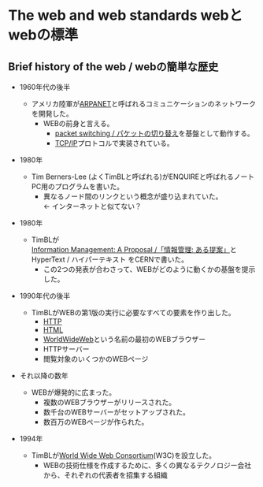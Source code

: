 # The web and web standards webとwebの標準

## Brief history of the web / webの簡単な歴史

- 1960年代の後半
  - アメリカ陸軍が[ARPANET](https://developer.mozilla.org/en-US/docs/Glossary/Arpanet)と呼ばれるコミュニケーションのネットワークを開発した。
    - WEBの前身と言える。
      - [packet switching / パケットの切り替え](https://en.wikipedia.org/wiki/Packet_switching)を基盤として動作する。
      - [TCP/IP](https://en.wikipedia.org/wiki/Internet_protocol_suite)プロトコルで実装されている。

- 1980年
  - Tim Berners-Lee (よくTimBLと呼ばれる)がENQUIREと呼ばれるノートPC用のプログラムを書いた。
    - 異なるノード間のリンクという概念が盛り込まれていた。  
← インターネットと似てない？

- 1980年
  - TimBLが[Information Management: A Proposal /「情報管理: ある提案」](https://www.w3.org/History/1989/proposal.html)とHyperText / ハイパーテキスト をCERNで書いた。
    - この2つの発表が合わさって、WEBがどのように動くかの基盤を提示した。

- 1990年代の後半
  - TimBLがWEBの第1版の実行に必要なすべての要素を作り出した。
    - [HTTP](https://developer.mozilla.org/en-US/docs/Web/HTTP)
    - [HTML](https://developer.mozilla.org/en-US/docs/Web/HTML)
    - [WorldWideWeb](https://en.wikipedia.org/wiki/WorldWideWeb)という名前の最初のWEBブラウザー
    - HTTPサーバー
    - 閲覧対象のいくつかのWEBページ

- それ以降の数年
  - WEBが爆発的に広まった。
    - 複数のWEBブラウザーがリリースされた。
    - 数千台のWEBサーバーがセットアップされた。
    - 数百万のWEBページが作られた。

- 1994年
  - TimBLが[World Wide Web Consortium](https://en.wikipedia.org/wiki/World_Wide_Web_Consortium)(W3C)を設立した。
    - WEBの技術仕様を作成するために、多くの異なるテクノロジー会社から、それぞれの代表者を招集する組織
